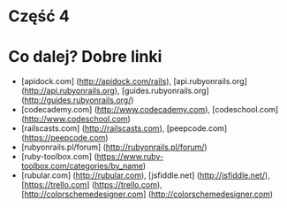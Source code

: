 <!SLIDE title-slide transition=fade>

# Część 4 #

<!SLIDE smaller bullets incremental transition=fade>

# Co dalej? Dobre linki
  * [apidock.com] (http://apidock.com/rails), [api.rubyonrails.org] (http://api.rubyonrails.org), [guides.rubyonrails.org] (http://guides.rubyonrails.org/)
  * [codecademy.com] (http://www.codecademy.com), [codeschool.com] (http://www.codeschool.com)
  * [railscasts.com] (http://railscasts.com), [peepcode.com] (https://peepcode.com)
  * [rubyonrails.pl/forum] (http://rubyonrails.pl/forum/)
  * [ruby-toolbox.com] (https://www.ruby-toolbox.com/categories/by_name)
  * [rubular.com] (http://rubular.com), [jsfiddle.net] (http://jsfiddle.net/), [https://trello.com] (https://trello.com), [http://colorschemedesigner.com] (http://colorschemedesigner.com)